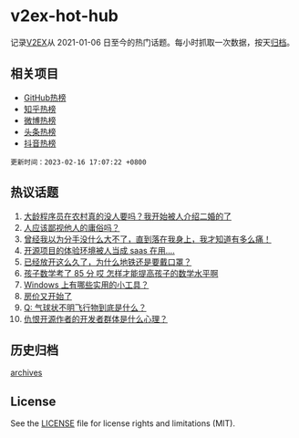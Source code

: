 # v2ex-hot-hub

 记录[V2EX](https://www.v2ex.com/)从 2021-01-06 日至今的热门话题。每小时抓取一次数据，按天[归档](archives)。
 
 ## 相关项目

- [GitHub热榜](https://github.com/snaildev/github-hot-hub)
- [知乎热榜](https://github.com/snaildev/zhihu-hot-hub)
- [微博热榜](https://github.com/snaildev/weibo-hot-hub)
- [头条热榜](https://github.com/snaildev/toutiao-hot-hub)
- [抖音热榜](https://github.com/snaildev/douyin-hot-hub)


 `更新时间：2023-02-16 17:07:22 +0800`

## 热议话题

1. [大龄程序员在农村真的没人要吗？我开始被人介绍二婚的了](https://www.v2ex.com/t/916412)
1. [人应该鄙视他人的庸俗吗？](https://www.v2ex.com/t/916559)
1. [曾经我以为分手没什么大不了，直到落在我身上，我才知道有多么痛！](https://www.v2ex.com/t/916502)
1. [开源项目的体验环境被人当成 saas 在用....](https://www.v2ex.com/t/916597)
1. [已经放开这么久了，为什么地铁还是要戴口罩？](https://www.v2ex.com/t/916524)
1. [孩子数学考了 85 分 哎 怎样才能提高孩子的数学水平啊](https://www.v2ex.com/t/916488)
1. [Windows 上有哪些实用的小工具？](https://www.v2ex.com/t/916516)
1. [房价又开始了](https://www.v2ex.com/t/916585)
1. [Q: 气球状不明飞行物到底是什么？](https://www.v2ex.com/t/916425)
1. [仇恨开源作者的开发者群体是什么心理？](https://www.v2ex.com/t/916534)

## 历史归档

[archives](archives)

## License

See the [LICENSE](LICENSE) file for license rights and limitations (MIT).
